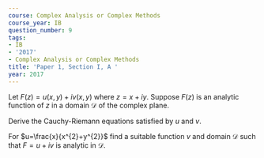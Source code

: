```yaml
---
course: Complex Analysis or Complex Methods
course_year: IB
question_number: 9
tags:
- IB
- '2017'
- Complex Analysis or Complex Methods
title: 'Paper 1, Section I, A '
year: 2017
---
```




Let $F(z)=u(x, y)+i v(x, y)$ where $z=x+i y$. Suppose $F(z)$ is an analytic function of $z$ in a domain $\mathcal{D}$ of the complex plane.

Derive the Cauchy-Riemann equations satisfied by $u$ and $v$.

For $u=\frac{x}{x^{2}+y^{2}}$ find a suitable function $v$ and domain $\mathcal{D}$ such that $F=u+i v$ is analytic in $\mathcal{D}$.